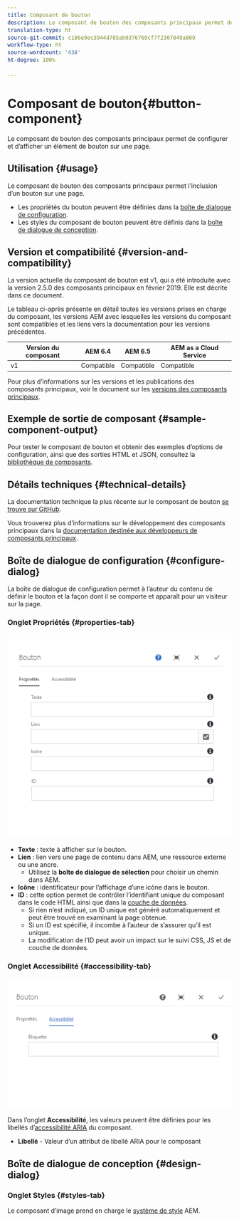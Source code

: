 ```yaml
---
title: Composant de bouton
description: Le composant de bouton des composants principaux permet de créer et d’afficher un bouton.
translation-type: ht
source-git-commit: c186e9ec3944d785ab0376769cf7f2307049a809
workflow-type: ht
source-wordcount: '438'
ht-degree: 100%

---
```



# Composant de bouton{#button-component}

Le composant de bouton des composants principaux permet de configurer et d’afficher un élément de bouton sur une page.

## Utilisation {#usage}

Le composant de bouton des composants principaux permet l’inclusion d’un bouton sur une page.

* Les propriétés du bouton peuvent être définies dans la [boîte de dialogue de configuration](#configure-dialog).
* Les styles du composant de bouton peuvent être définis dans la [boîte de dialogue de conception](#design-dialog).

## Version et compatibilité {#version-and-compatibility}

La version actuelle du composant de bouton est v1, qui a été introduite avec la version 2.5.0 des composants principaux en février 2019. Elle est décrite dans ce document.

Le tableau ci-après présente en détail toutes les versions prises en charge du composant, les versions AEM avec lesquelles les versions du composant sont compatibles et les liens vers la documentation pour les versions précédentes.

| Version du composant | AEM 6.4 | AEM 6.5 | AEM as a Cloud Service |
|--- |--- |---|---|
| v1 | Compatible | Compatible | Compatible |

Pour plus d’informations sur les versions et les publications des composants principaux, voir le document sur les [versions des composants principaux](/help/versions.md).

## Exemple de sortie de composant {#sample-component-output}

Pour tester le composant de bouton et obtenir des exemples d’options de configuration, ainsi que des sorties HTML et JSON, consultez la [bibliothèque de composants](https://adobe.com/go/aem_cmp_library_button).

## Détails techniques {#technical-details}

La documentation technique la plus récente sur le composant de bouton [se trouve sur GitHub](https://adobe.com/go/aem_cmp_tech_button_v1).

Vous trouverez plus d’informations sur le développement des composants principaux dans la [documentation destinée aux développeurs de composants principaux](/help/developing/overview.md).

## Boîte de dialogue de configuration {#configure-dialog}

La boîte de dialogue de configuration permet à l’auteur du contenu de définir le bouton et la façon dont il se comporte et apparaît pour un visiteur sur la page.

### Onglet Propriétés {#properties-tab}

![Onglet Propriétés de la boîte de dialogue de modification du composant Bouton](/help/assets/button-edit-properties.png)

* **Texte** : texte à afficher sur le bouton.
* **Lien** : lien vers une page de contenu dans AEM, une ressource externe ou une ancre.
   * Utilisez la **boîte de dialogue de sélection** pour choisir un chemin dans AEM.
* **Icône** : identificateur pour l’affichage d’une icône dans le bouton.
* **ID** : cette option permet de contrôler l’identifiant unique du composant dans le code HTML ainsi que dans la [couche de données](/help/developing/data-layer/overview.md).
   * Si rien n’est indiqué, un ID unique est généré automatiquement et peut être trouvé en examinant la page obtenue.
   * Si un ID est spécifié, il incombe à l’auteur de s’assurer qu’il est unique.
   * La modification de l’ID peut avoir un impact sur le suivi CSS, JS et de couche de données.

### Onglet Accessibilité {#accessibility-tab}

![Onglet Accessibilité de la boîte de dialogue de modification du composant Bouton](/help/assets/button-edit-accessibility.png)

Dans l’onglet **Accessibilité**, les valeurs peuvent être définies pour les libellés d’[accessibilité ARIA](https://www.w3.org/WAI/standards-guidelines/aria/) du composant.

* **Libellé** - Valeur d’un attribut de libellé ARIA pour le composant

## Boîte de dialogue de conception {#design-dialog}

### Onglet Styles {#styles-tab}

Le composant d’image prend en charge le [système de style](/help/get-started/authoring.md#component-styling) AEM.
